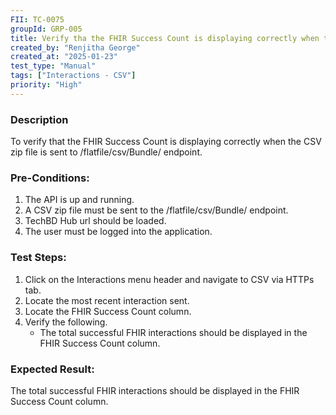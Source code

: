 ```yaml
---
FII: TC-0075
groupId: GRP-005
title: Verify tha the FHIR Success Count is displaying correctly when the CSV zip file is sent to /flatfile/csv/Bundle/ endpoint
created_by: "Renjitha George"
created_at: "2025-01-23"
test_type: "Manual"
tags: ["Interactions - CSV"]
priority: "High"
---
```


### Description

To verify that the FHIR Success Count is displaying correctly when the CSV zip
file is sent to /flatfile/csv/Bundle/ endpoint.

### Pre-Conditions:

1. The API is up and running.
2. A CSV zip file must be sent to the /flatfile/csv/Bundle/ endpoint.
3. TechBD Hub url should be loaded.
4. The user must be logged into the application.

### Test Steps:

1. Click on the Interactions menu header and navigate to CSV via HTTPs tab.
2. Locate the most recent interaction sent.
3. Locate the FHIR Success Count column.
4. Verify the following.
   - The total successful FHIR interactions should be displayed in the FHIR
     Success Count column.

### Expected Result:

The total successful FHIR interactions should be displayed in the FHIR Success
Count column.
